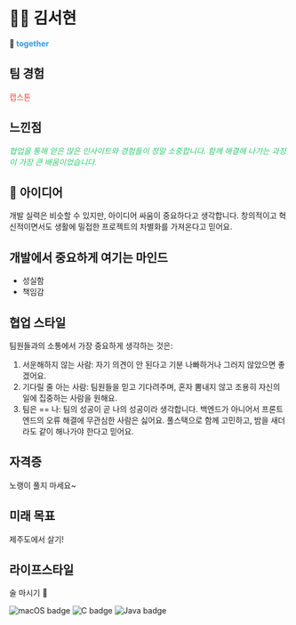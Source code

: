 <h1>👊🏻 김서현</h1>

<p><strong>👀 <span style="color: #3498db;">together</span></strong></p>

<h2>팀 경험</h2>
<p><a href="https://github.com/akrxso/sublindway" style="color: #e74c3c; text-decoration: none;">캡스톤</a></p>

<h2>느낀점</h2>
<p style="font-style: italic; color: #2ecc71;">
  협업을 통해 얻은 많은 인사이트와 경험들이 정말 소중합니다. 함께 해결해 나가는 과정이 가장 큰 배움이었습니다.
</p>

<h2>💟 아이디어</h2>
<p>개발 실력은 비슷할 수 있지만, 아이디어 싸움이 중요하다고 생각합니다. 창의적이고 혁신적이면서도 생활에 밀접한 프로젝트의 차별화를 가져온다고 믿어요.</p>

<h2>개발에서 중요하게 여기는 마인드</h2>
<ul>
  <li>성실함</li>
  <li>책임감</li>
</ul>

<h2>협업 스타일</h2>
<p>팀원들과의 소통에서 가장 중요하게 생각하는 것은:</p>
<ol>
  <li>서운해하지 않는 사람: 자기 의견이 안 된다고 기분 나빠하거나 그러지 않았으면 좋겠어요.</li>
  <li>기다릴 줄 아는 사람: 팀원들을 믿고 기다려주며, 혼자 뽐내지 않고 조용히 자신의 일에 집중하는 사람을 원해요.</li>
  <li>팀은 == 나: 팀의 성공이 곧 나의 성공이라 생각합니다. 백엔드가 아니어서 프론트엔드의 오류 해결에 무관심한 사람은 싫어요. 풀스택으로 함께 고민하고, 밤을 새더라도 같이 해나가야 한다고 믿어요.</li>
</ol>

<h2>자격증</h2>
<p>노랭이 풀지 마세요~</p>

<h2>미래 목표</h2>
<p>제주도에서 살기!</p>

<h2>라이프스타일</h2>
<p>술 마시기 🍻</p>

<div>
  <img src="https://img.shields.io/badge/mac%20os-000000?style=for-the-badge&logo=apple&logoColor=white" alt="macOS badge" />
  <img src="https://img.shields.io/badge/C-00599C?style=for-the-badge&logo=c&logoColor=white" alt="C badge" />
  <img src="https://img.shields.io/badge/Java-ED8B00?style=for-the-badge&logo=openjdk&logoColor=white" alt="Java badge" />
</div>

